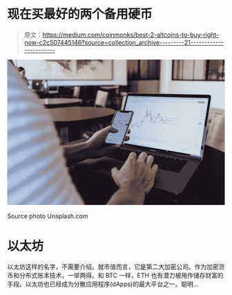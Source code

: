 # 现在买最好的两个备用硬币

> 原文：<https://medium.com/coinmonks/best-2-altcoins-to-buy-right-now-c2c507445146?source=collection_archive---------21----------------------->

![](img/482bd100645a457d4f1fefcd57dcc1c0.png)

Source photo Unsplash.com

# 以太坊

以太坊这样的名字，不需要介绍。就市值而言，它是第二大加密公司。作为加密货币和分布式账本技术，一举两得。和 BTC 一样，ETH 也有潜力被用作储存财富的手段。以太坊也已经成为分散应用程序(dApps)的最大平台之一。聪明…